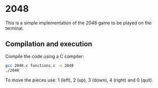 # 2048

This is a simple implementation of the 2048 game to be played on the terminal.

## Compilation and execution

Compile the code using a C compiler:

```bash
gcc 2048.c functions.c -o 2048
./2048
```

To move the pieces use: 1 (left), 2 (up), 3 (down), 4 (right) and 0 (quit).
